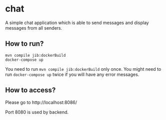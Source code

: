 # chat
A simple chat application which is able to send messages and display messages from all senders.

## How to run?
```
mvn compile jib:dockerBuild
docker-compose up
```
You need to run `mvn compile jib:dockerBuild` only once. You might need to run `docker-compose up` twice if you will have any error messages.

## How to access?
Please go to http://localhost:8086/

Port 8080 is used by backend.
